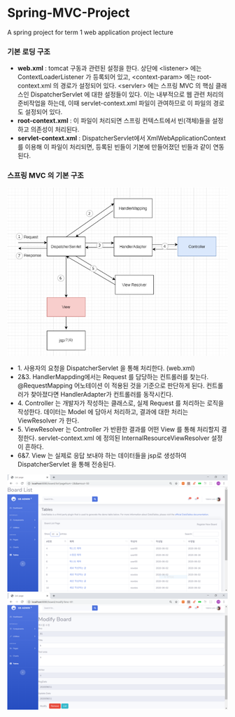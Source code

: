 # Spring-MVC-Project
 A spring project for term 1 web application project lecture
 
 ### 기본 로딩 구조
 - **web.xml** : tomcat 구동과 관련된 설정을 한다. 상단에 \<listener\> 에는  ContextLoaderListener 가 등록되어 있고, \<context-param\> 에는 root-context.xml 의 경로가 설정되어 있다. \<servler\> 에는 스프링 MVC 의 핵심 클래스인 DispatcherServlet 에 대한 설정들이 있다. 이는 내부적으로 웹 관련 처리의 준비작업을 하는데, 이때 servlet-context.xml 파일이 관여하므로 이 파일의 경로도 설정되어 있다. 
 - **root-context.xml** : 이 파일이 처리되면 스프링 컨텍스트에서 빈\(객체\)들을 설정하고 의존성이 처리된다. 
 - **servlet-context.xml** : DispatcherServlet에서 XmlWebApplicationContext 를 이용해 이 파일이 처리되면, 등록된 빈들이 기본에 만들어졌던 빈들과 같이 연동된다. 
 
 ### 스프링 MVC 의 기본 구조
<img src="/img-for-git/mvc.PNG" alt="mvc image"/>
<ul>
    <li>1. 사용자의 요청을 DispatcherServlet 을 통해 처리한다. (web.xml)</li>
    <li>2&3. HandlerMappding에서는 Request 를 담당하는 컨트롤러를 찾는다. @RequestMapping 어노테이션 이 적용된 것을 기준으로 판단하게 된다. 컨트롤러가 찾아졌다면 HandlerAdapter가 컨트롤러를 동작시킨다.</li>
    <li>4. Controller 는 개발자가 작성하는 클래스로, 실제 Request 를 처리하는 로직을 작성한다. 데이터는 Model 에 담아서 처리하고, 결과에 대한 처리는 ViewResolver 가 한다.</li>
    <li>5. ViewResolver 는 Controller 가 반환한 결과를 어떤 View 를 통해 처리할지 결정한다. servlet-context.xml 에 정의된 InternalResourceViewResolver 설정이 흔하다.</li>
    <li>6&7. View 는 실제로 응답 보내야 하는 데이터들을 jsp로 생성하여 DispatcherServlet 을 통해 전송된다.</li>
</ul>

<img src="/img-for-git/list1.PNG" alt="list page"/>
<img src="/img-for-git/modify.PNG" alt="modify page"/>
